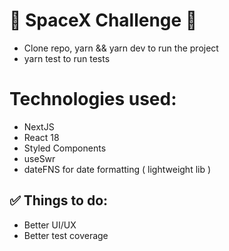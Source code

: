 # 🚀 SpaceX Challenge 🚀

- Clone repo, yarn && yarn dev to run the project
- yarn test to run tests

# Technologies used:

- NextJS
- React 18
- Styled Components
- useSwr
- dateFNS for date formatting ( lightweight lib )

## ✅ Things to do:

- Better UI/UX
- Better test coverage

